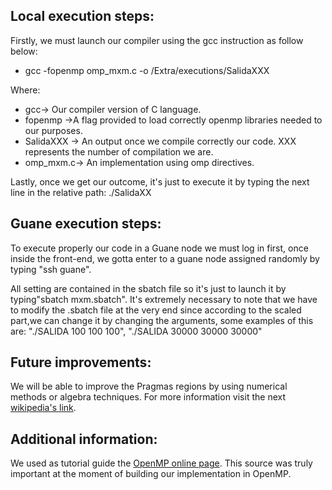 ## Local execution steps:

Firstly, we must launch our compiler using the gcc instruction as follow below:

- gcc -fopenmp omp_mxm.c -o /Extra/executions/SalidaXXX

Where:

* gcc-> Our compiler version of C language.
* fopenmp ->A flag provided to load correctly openmp libraries needed to our purposes.
* SalidaXXX -> An output once we compile correctly our code. XXX represents the number of compilation we are. 
* omp_mxm.c-> An implementation using omp directives.

Lastly, once we get our outcome, it's just to execute it by typing the next line in the relative path: 
./SalidaXX


## Guane execution steps:  

To execute properly our code in a Guane node we must log in first, once inside the front-end, we gotta enter to a guane node assigned randomly by typing "ssh guane".

All setting are contained in the sbatch file so it's just to launch it by typing"sbatch mxm.sbatch". It's extremely necessary to note that we have to modify the .sbatch file at the very end since according to the scaled part,we can change it by changing the arguments, some examples of this are: "./SALIDA 100 100 100", "./SALIDA 30000 30000 30000"

## Future improvements: 

We will be able to improve the Pragmas regions by using numerical methods or algebra techniques. For more information visit the next [wikipedia's link](https://en.wikipedia.org/wiki/Matrix_multiplication_algorithm).

## Additional information:

We used as tutorial guide the [OpenMP online page](https://computing.llnl.gov/tutorials/openMP/#ParallelRegion). This source was truly important at the moment of building our implementation in OpenMP. 




